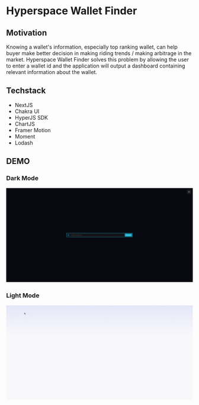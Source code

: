 # Hyperspace Wallet Finder

## Motivation
Knowing a wallet's information, especially top ranking wallet, can help buyer make better decision in making riding trends / making arbitrage in the market. Hyperspace Wallet Finder solves this problem by allowing the user to enter a wallet id and the application will output a dashboard containing relevant information about the wallet. 

## Techstack
* NextJS
* Chakra UI
* HyperJS SDK
* ChartJS
* Framer Motion
* Moment
* Lodash

## DEMO 
### Dark Mode
![Dark-Mode](https://github.com/swittuth/fe-take-home/blob/quoc-do-candidate/dark_mode.gif)

### Light Mode
![Light-Mode](https://github.com/swittuth/fe-take-home/blob/quoc-do-candidate/light_mode.gif)
